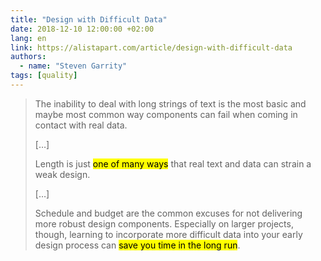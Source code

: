 ```yaml
---
title: "Design with Difficult Data"
date: 2018-12-10 12:00:00 +02:00
lang: en
link: https://alistapart.com/article/design-with-difficult-data
authors:
  - name: "Steven Garrity"
tags: [quality]
---
```


> The inability to deal with long strings of text is the most basic and maybe most common way components can fail when coming in contact with real data.
>
> […]
>
> Length is just <mark>one of many ways</mark> that real text and data can strain a weak design.
>
> […]
>
> Schedule and budget are the common excuses for not delivering more robust design components. Especially on larger projects, though, learning to incorporate more difficult data into your early design process can <mark>save you time in the long run</mark>.
